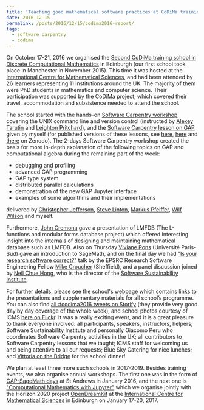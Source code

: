```yaml
---
title: 'Teaching good mathematical software practices at CoDiMa training school'
date: 2016-12-15
permalink: /posts/2016/12/15/codima2016-report/
tags:
  - software carpentry
  - codima
---
```


On October 17-21, 2016 we organised the 
[Second CoDiMa training school in Discrete Computational Mathematics](http://www.codima.ac.uk/school2016/)
in Edinburgh (our first school took place in Manchester in November 2015). 
This time it was hosted at the 
[International Centre for Mathematical Sciences](http://www.icms.org.uk/),
and had been attended by 26 learners representing 11 institutions around
the UK. The majority of them were PhD students in mathematics and computer 
science. Their participation was supported by the CoDiMa project, which 
covered their travel, accommodation and subsistence needed to attend 
the school.

The school started with the hands-on
[Software Carpentry workshop](https://widdowquinn.github.io/2016-10-17-edinburgh/)
covering the UNIX command line and version control (instructed by 
[Alexey Tarutin](http://tarut.in/) and [Leighton Pritchard](http://www.hutton.ac.uk/staff/leighton-pritchard)),
and the [Software Carpentry lesson on GAP](http://alex-konovalov.github.io/gap-lesson/)
given by myself (for published versions of these lessons, see 
[here](http://doi.org/10.5281/zenodo.57544), 
[here](http://doi.org/10.5281/zenodo.57467) and 
[there](http://doi.org/10.5281/zenodo.167362) on Zenodo). 
The 2-days Software Carpentry workshop created the basis for more in-depth
explanation of the following topics on GAP and computational algebra during
the remaining part of the week:

- debugging and profiling
- advanced GAP programming
- GAP type system
- distributed parallel calculations
- demonstration of the new GAP Jupyter interface
- examples of some algorithms and their implementations

delivered by [Christopher Jefferson](https://caj.host.cs.st-andrews.ac.uk/), 
[Steve Linton](https://www.cs.st-andrews.ac.uk/directory/person?id=sal),
[Markus Pfeiffer](https://www.morphism.de/~markusp/), 
[Wilf Wilson](http://www-circa.mcs.st-and.ac.uk/~waw7/)
and myself.

Furthermore, [John Cremona](http://homepages.warwick.ac.uk/staff/J.E.Cremona/)
gave a presentation of LMFDB (The L-functions and modular forms database
project) which offered interesting insight into the internals of designing
and maintaining mathematical database such as LMFDB. Also on Thursday 
[Viviane Pons](https://www.lri.fr/~pons/en/) (Université Paris-Sud) gave
an introduction to SageMath, and on the final day we had 
["Is your research software correct?"](http://mikecroucher.github.io/MLPM_talk/)
talk by the EPSRC Research Software Engineering Fellow 
[Mike Croucher](http://www.walkingrandomly.com/) (Sheffield), and a panel
discussion joined by 
[Neil Chue Hong](https://www.software.ac.uk/about/people/neil-chue-hong),
who is the director of the
[Software Sustainability Institute](https://www.software.ac.uk/).

For further details, please see the school's
[webpage](http://www.codima.ac.uk/school2016/) which contains links to the
presentations and supplementary materials for all school’s programme. 
You can also find
[all #codima2016 tweets on Storify](https://storify.com/CIRCA_StAndrews/codima-2016)
(they provide very good day by day coverage of the whole week), and school
photos courtesy of ICMS
[here on Flickr](https://www.flickr.com/photos/icmsnews/sets/72157674045310781).
It was a really exciting event, and it is a great pleasure to thank everyone
involved: all participants, speakers, instructors, helpers;
Software Sustainability Institute and personally Giacomo Peru
who coordinates Software Carpentry activities in the UK;
all contributors to Software Carpentry lessons that we taught;
ICMS staff for welcoming us and being attentive to all our requests;
Blue Sky Catering for nice lunches; 
and [Vittoria on the Bridge](http://www.vittoriagroup.co.uk/vittoriabridge/)
for the school dinner!

We plan at least three more such schools in 2017-2019. 
Besides training events, we also organise annual workshops.
The first one was in the form of 
[GAP-SageMath days](http://gapdays.de/gap-sage-days2016/)
at St Andrews in January 2016, and the next one is 
["Computational Mathematics with Jupyter"](http://opendreamkit.org/meetings/2017-01-16-ICMS/)
which we organise jointly with the Horizon 2020 project 
[OpenDreamKit](http://opendreamkit.org/) at the 
[International Centre for Mathematical Sciences](http://www.icms.org.uk/)
in Edinburgh on January 17-20, 2017.